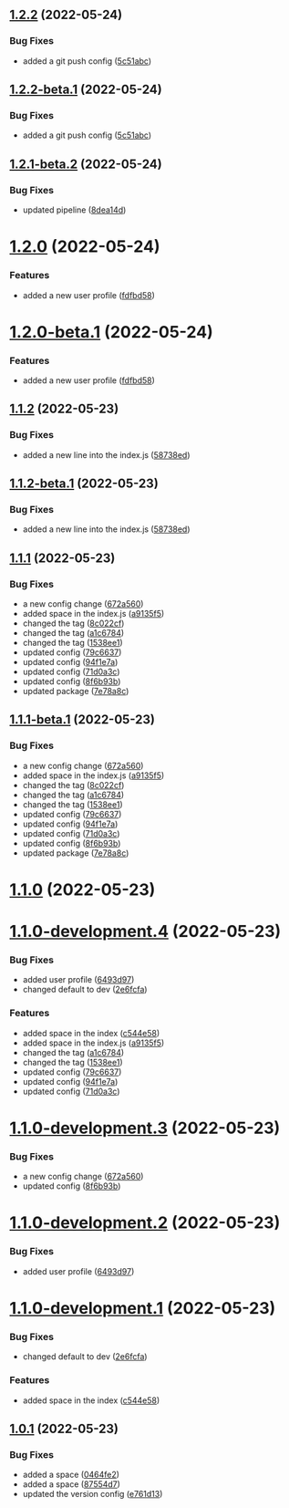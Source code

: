## [1.2.2](https://github.com/prashant9428/auto-release-single-repo/compare/v1.2.1...v1.2.2) (2022-05-24)


### Bug Fixes

* added a git push config ([5c51abc](https://github.com/prashant9428/auto-release-single-repo/commit/5c51abc4b2912e4c7d84f9db1ab2af690d172862))

## [1.2.2-beta.1](https://github.com/prashant9428/auto-release-single-repo/compare/v1.2.1...v1.2.2-beta.1) (2022-05-24)


### Bug Fixes

* added a git push config ([5c51abc](https://github.com/prashant9428/auto-release-single-repo/commit/5c51abc4b2912e4c7d84f9db1ab2af690d172862))

## [1.2.1-beta.2](https://github.com/prashant9428/auto-release-single-repo/compare/v1.2.1-beta.1...v1.2.1-beta.2) (2022-05-24)


### Bug Fixes

* updated pipeline ([8dea14d](https://github.com/prashant9428/auto-release-single-repo/commit/8dea14d80637363385f2fa2dc6ef8ea6845f8eae))

# [1.2.0](https://github.com/prashant9428/auto-release-single-repo/compare/v1.1.2...v1.2.0) (2022-05-24)


### Features

* added a new user profile ([fdfbd58](https://github.com/prashant9428/auto-release-single-repo/commit/fdfbd58ef67031f40e35e8ea6951d3988c8f37a0))

# [1.2.0-beta.1](https://github.com/prashant9428/auto-release-single-repo/compare/v1.1.2...v1.2.0-beta.1) (2022-05-24)


### Features

* added a new user profile ([fdfbd58](https://github.com/prashant9428/auto-release-single-repo/commit/fdfbd58ef67031f40e35e8ea6951d3988c8f37a0))

## [1.1.2](https://github.com/prashant9428/auto-release-single-repo/compare/v1.1.1...v1.1.2) (2022-05-23)


### Bug Fixes

* added a new line into the index.js ([58738ed](https://github.com/prashant9428/auto-release-single-repo/commit/58738edca4f4ee11d605da73ce5fe4c596d79321))

## [1.1.2-beta.1](https://github.com/prashant9428/auto-release-single-repo/compare/v1.1.1...v1.1.2-beta.1) (2022-05-23)


### Bug Fixes

* added a new line into the index.js ([58738ed](https://github.com/prashant9428/auto-release-single-repo/commit/58738edca4f4ee11d605da73ce5fe4c596d79321))

## [1.1.1](https://github.com/prashant9428/auto-release-single-repo/compare/v1.1.0...v1.1.1) (2022-05-23)


### Bug Fixes

* a new config change ([672a560](https://github.com/prashant9428/auto-release-single-repo/commit/672a560f00682ada294bbc49ed452eea780508c7))
* added space in the index.js ([a9135f5](https://github.com/prashant9428/auto-release-single-repo/commit/a9135f555dbf7b05e3821237485b7089f1a603ce))
* changed the tag ([8c022cf](https://github.com/prashant9428/auto-release-single-repo/commit/8c022cf4c8e6fc93d4a205a38a912ea952279cf2))
* changed the tag ([a1c6784](https://github.com/prashant9428/auto-release-single-repo/commit/a1c6784871b78c794bb655a592abaf95ac21112f))
* changed the tag ([1538ee1](https://github.com/prashant9428/auto-release-single-repo/commit/1538ee12dc7228651ffeda90b037c1755f4a8221))
* updated config ([79c6637](https://github.com/prashant9428/auto-release-single-repo/commit/79c66373f9efdd2dfab778a6820232300322cf1a))
* updated config ([94f1e7a](https://github.com/prashant9428/auto-release-single-repo/commit/94f1e7a490daa138923cd12ff2f0ee9547943700))
* updated config ([71d0a3c](https://github.com/prashant9428/auto-release-single-repo/commit/71d0a3c4704f654fb6063f1701a98802e5382fe2))
* updated config ([8f6b93b](https://github.com/prashant9428/auto-release-single-repo/commit/8f6b93b3432a1a1c49cfd76fbe655955462cb007))
* updated package ([7e78a8c](https://github.com/prashant9428/auto-release-single-repo/commit/7e78a8c877f8bfdbd4a01060e62a6c9caf21eeff))

## [1.1.1-beta.1](https://github.com/prashant9428/auto-release-single-repo/compare/v1.1.0...v1.1.1-beta.1) (2022-05-23)


### Bug Fixes

* a new config change ([672a560](https://github.com/prashant9428/auto-release-single-repo/commit/672a560f00682ada294bbc49ed452eea780508c7))
* added space in the index.js ([a9135f5](https://github.com/prashant9428/auto-release-single-repo/commit/a9135f555dbf7b05e3821237485b7089f1a603ce))
* changed the tag ([8c022cf](https://github.com/prashant9428/auto-release-single-repo/commit/8c022cf4c8e6fc93d4a205a38a912ea952279cf2))
* changed the tag ([a1c6784](https://github.com/prashant9428/auto-release-single-repo/commit/a1c6784871b78c794bb655a592abaf95ac21112f))
* changed the tag ([1538ee1](https://github.com/prashant9428/auto-release-single-repo/commit/1538ee12dc7228651ffeda90b037c1755f4a8221))
* updated config ([79c6637](https://github.com/prashant9428/auto-release-single-repo/commit/79c66373f9efdd2dfab778a6820232300322cf1a))
* updated config ([94f1e7a](https://github.com/prashant9428/auto-release-single-repo/commit/94f1e7a490daa138923cd12ff2f0ee9547943700))
* updated config ([71d0a3c](https://github.com/prashant9428/auto-release-single-repo/commit/71d0a3c4704f654fb6063f1701a98802e5382fe2))
* updated config ([8f6b93b](https://github.com/prashant9428/auto-release-single-repo/commit/8f6b93b3432a1a1c49cfd76fbe655955462cb007))
* updated package ([7e78a8c](https://github.com/prashant9428/auto-release-single-repo/commit/7e78a8c877f8bfdbd4a01060e62a6c9caf21eeff))

# [1.1.0](https://github.com/prashant9428/auto-release-single-repo/compare/v1.0.1...v1.1.0) (2022-05-23)

# [1.1.0-development.4](https://github.com/prashant9428/auto-release-single-repo/compare/v1.1.0-development.3...v1.1.0-development.4) (2022-05-23)



### Bug Fixes

* added user profile ([6493d97](https://github.com/prashant9428/auto-release-single-repo/commit/6493d97edec19e651a6fd00484fa3caeeecc1178))
* changed default to dev ([2e6fcfa](https://github.com/prashant9428/auto-release-single-repo/commit/2e6fcfa49177bc580900e7087a22292981012e74))


### Features

* added space in the index ([c544e58](https://github.com/prashant9428/auto-release-single-repo/commit/c544e580bb04538a928f80c5295736e031d4d4b7))
* added space in the index.js ([a9135f5](https://github.com/prashant9428/auto-release-single-repo/commit/a9135f555dbf7b05e3821237485b7089f1a603ce))
* changed the tag ([a1c6784](https://github.com/prashant9428/auto-release-single-repo/commit/a1c6784871b78c794bb655a592abaf95ac21112f))
* changed the tag ([1538ee1](https://github.com/prashant9428/auto-release-single-repo/commit/1538ee12dc7228651ffeda90b037c1755f4a8221))
* updated config ([79c6637](https://github.com/prashant9428/auto-release-single-repo/commit/79c66373f9efdd2dfab778a6820232300322cf1a))
* updated config ([94f1e7a](https://github.com/prashant9428/auto-release-single-repo/commit/94f1e7a490daa138923cd12ff2f0ee9547943700))
* updated config ([71d0a3c](https://github.com/prashant9428/auto-release-single-repo/commit/71d0a3c4704f654fb6063f1701a98802e5382fe2))

# [1.1.0-development.3](https://github.com/prashant9428/auto-release-single-repo/compare/v1.1.0-development.2...v1.1.0-development.3) (2022-05-23)


### Bug Fixes

* a new config change ([672a560](https://github.com/prashant9428/auto-release-single-repo/commit/672a560f00682ada294bbc49ed452eea780508c7))
* updated config ([8f6b93b](https://github.com/prashant9428/auto-release-single-repo/commit/8f6b93b3432a1a1c49cfd76fbe655955462cb007))


# [1.1.0-development.2](https://github.com/prashant9428/auto-release-single-repo/compare/v1.1.0-development.1...v1.1.0-development.2) (2022-05-23)


### Bug Fixes

* added user profile ([6493d97](https://github.com/prashant9428/auto-release-single-repo/commit/6493d97edec19e651a6fd00484fa3caeeecc1178))

# [1.1.0-development.1](https://github.com/prashant9428/auto-release-single-repo/compare/v1.0.1...v1.1.0-development.1) (2022-05-23)


### Bug Fixes

* changed default to dev ([2e6fcfa](https://github.com/prashant9428/auto-release-single-repo/commit/2e6fcfa49177bc580900e7087a22292981012e74))


### Features

* added space in the index ([c544e58](https://github.com/prashant9428/auto-release-single-repo/commit/c544e580bb04538a928f80c5295736e031d4d4b7))

## [1.0.1](https://github.com/prashant9428/auto-release-single-repo/compare/v1.0.0...v1.0.1) (2022-05-23)


### Bug Fixes

* added a space ([0464fe2](https://github.com/prashant9428/auto-release-single-repo/commit/0464fe2f73751a2e2d7e4a6bdbf38d406c3a065f))
* added a space ([87554d7](https://github.com/prashant9428/auto-release-single-repo/commit/87554d75fb51d5ce5fa5097584c24cdd4ac414d3))
* updated the version config ([e761d13](https://github.com/prashant9428/auto-release-single-repo/commit/e761d139fe23c98ead9eb8e841e59474b7682706))
